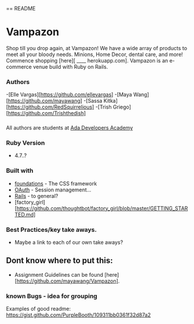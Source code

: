 == README
# Vampazon
Shop till you drop again, at Vampazon! We have a wide array of products to meet all your bloody needs. Minions, Home Decor, dental care, and more! Commence shopping [here][ ____ herokuapp.com]. Vampazon is an e-commerce venue build with Ruby on Rails.

### Authors
-[Elle Vargas][https://github.com/ellevargas]
-[Maya Wang][https://github.com/mayawang]
-[Sassa Kitka][https://github.com/RedSquirrelious]
-[Trish Griego][https://github.com/Trishthedish]

 ###
 All authors are students at [Ada Developers Academy](http://adadevelopersacademy.org/)

### Ruby Version
- 4.7..?

### Built with
* [foundations](#) - The CSS framework
* [OAuth](#) - Session management...
* [Rails](#) - to general?
* [factory_girl][https://github.com/thoughtbot/factory_girl/blob/master/GETTING_STARTED.md]

### Best Practices/key take aways.
- Maybe a link to each of our own take aways?


## Dont know where to put this:

- Assignment Guidelines can be found [here][https://github.com/mayawang/Vampazon].


### known Bugs - idea for grouping


Examples of good readme: https://gist.github.com/PurpleBooth/109311bb0361f32d87a2
